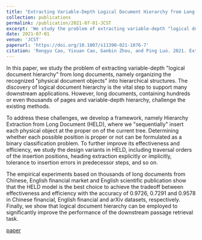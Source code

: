 ```yaml
---
title: "Extracting Variable-Depth Logical Document Hierarchy from Long Documents: Methods, Evaluations, and Applications"
collection: publications
permalink: /publication/2021-07-01-JCST
excerpt: 'We study the problem of extracting variable-depth "logical document hierarchy", i.e. table of contents, from long documents.'
date: 2021-07-01
venue: 'JCST'
paperurl: 'https://doi.org/10.1007/s11390-021-1076-7'
citation: 'Rongyu Cao, Yixuan Cao, Ganbin Zhou, and Ping Luo. 2021. Extracting Variable-Depth Logical Document Hierarchy from Long Documents: Method, Evaluation, and Application. Journal of Computer Science and Technology.'
---
```

In this paper, we study the problem of extracting variable-depth "logical document hierarchy" from long documents, namely organizing the recognized "physical document objects" into hierarchical structures. The discovery of logical document hierarchy is the vital step to support many downstream applications. However, long documents, containing hundreds or even thousands of pages and variable-depth hierarchy, challenge the existing methods. 

To address these challenges, we develop a framework, namely Hierarchy Extraction from Long Document (HELD), where we "sequentially" insert each physical object at the proper on of the current tree. Determining whether each possible position is proper or not can be formulated as a binary classification problem. To further improve its effectiveness and efficiency, we study the design variants in HELD, including traversal orders of the insertion positions, heading extraction explicitly or implicitly, tolerance to insertion errors in predecessor steps, and so on. 

The empirical experiments based on thousands of long documents from Chinese, English financial market and English scientific publication show that the HELD model is the best choice to achieve the tradeoff between effectiveness and efficiency with the accuracy of 0.9726, 0.7291 and 0.9578 in Chinese financial, English financial and arXiv datasets, respectively. Finally, we show that logical document hierarchy can be employed to significantly improve the performance of the downstream passage retrieval task.

[paper](https://doi.org/10.1007/s11390-021-1076-7)
